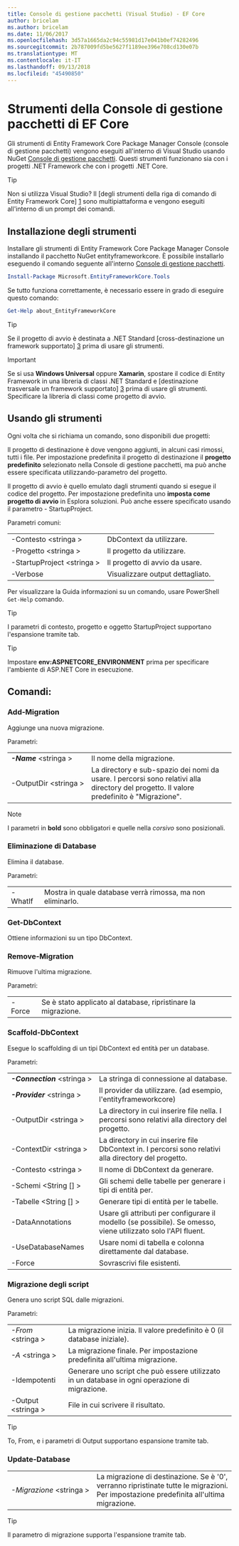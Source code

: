```yaml
---
title: Console di gestione pacchetti (Visual Studio) - EF Core
author: bricelam
ms.author: bricelam
ms.date: 11/06/2017
ms.openlocfilehash: 3d57a1665da2c94c55981d17e041b0ef74282496
ms.sourcegitcommit: 2b787009fd5be5627f1189ee396e708cd130e07b
ms.translationtype: MT
ms.contentlocale: it-IT
ms.lasthandoff: 09/13/2018
ms.locfileid: "45490850"
---
```

<a name="ef-core-package-manager-console-tools"></a>Strumenti della Console di gestione pacchetti di EF Core
=====================================
Gli strumenti di Entity Framework Core Package Manager Console (console di gestione pacchetti) vengono eseguiti all'interno di Visual Studio usando NuGet [Console di gestione pacchetti][2].
Questi strumenti funzionano sia con i progetti .NET Framework che con i progetti .NET Core.

> [!TIP]
> Non si utilizza Visual Studio? Il [degli strumenti della riga di comando di Entity Framework Core] [ 1] sono multipiattaforma e vengono eseguiti all'interno di un prompt dei comandi.

<a name="installing-the-tools"></a>Installazione degli strumenti
--------------------
Installare gli strumenti di Entity Framework Core Package Manager Console installando il pacchetto NuGet entityframeworkcore.
È possibile installarlo eseguendo il comando seguente all'interno [Console di gestione pacchetti][2].

``` powershell
Install-Package Microsoft.EntityFrameworkCore.Tools
```

Se tutto funziona correttamente, è necessario essere in grado di eseguire questo comando:

``` powershell
Get-Help about_EntityFrameworkCore
```
> [!TIP]
> Se il progetto di avvio è destinata a .NET Standard [cross-destinazione un framework supportato] [ 3] prima di usare gli strumenti.

> [!IMPORTANT]
> Se si usa **Windows Universal** oppure **Xamarin**, spostare il codice di Entity Framework in una libreria di classi .NET Standard e [destinazione trasversale un framework supportato] [ 3] prima di usare gli strumenti. Specificare la libreria di classi come progetto di avvio.

<a name="using-the-tools"></a>Usando gli strumenti
---------------
Ogni volta che si richiama un comando, sono disponibili due progetti:

Il progetto di destinazione è dove vengono aggiunti, in alcuni casi rimossi, tutti i file. Per impostazione predefinita il progetto di destinazione il **progetto predefinito** selezionato nella Console di gestione pacchetti, ma può anche essere specificata utilizzando-parametro del progetto.

Il progetto di avvio è quello emulato dagli strumenti quando si esegue il codice del progetto. Per impostazione predefinita uno **imposta come progetto di avvio** in Esplora soluzioni. Può anche essere specificato usando il parametro - StartupProject.

Parametri comuni:

|                           |                             |
|:--------------------------|:----------------------------|
| -Contesto \<stringa >        | DbContext da utilizzare.       |
| -Progetto \<stringa >        | Il progetto da utilizzare.         |
| -StartupProject \<stringa > | Il progetto di avvio da usare. |
| -Verbose                  | Visualizzare output dettagliato.        |

Per visualizzare la Guida informazioni su un comando, usare PowerShell `Get-Help` comando.

> [!TIP]
> I parametri di contesto, progetto e oggetto StartupProject supportano l'espansione tramite tab.

> [!TIP]
> Impostare **env:ASPNETCORE_ENVIRONMENT** prima per specificare l'ambiente di ASP.NET Core in esecuzione.

<a name="commands"></a>Comandi:
--------

### <a name="add-migration"></a>Add-Migration

Aggiunge una nuova migrazione.

Parametri:

|                                   |                                                                                                                  |
|:----------------------------------|:-----------------------------------------------------------------------------------------------------------------|
| ***-Name*** \<stringa >             | Il nome della migrazione.                                                                                       |
| <nobr>-OutputDir \<stringa ></nobr> | La directory e sub-spazio dei nomi da usare. I percorsi sono relativi alla directory del progetto. Il valore predefinito è "Migrazione". |

> [!NOTE]
> I parametri in **bold** sono obbligatori e quelle nella *corsivo* sono posizionali.

### <a name="drop-database"></a>Eliminazione di Database

Elimina il database.

Parametri:

|         |                                                          |
|:--------|:---------------------------------------------------------|
| -WhatIf | Mostra in quale database verrà rimossa, ma non eliminarlo. |

### <a name="get-dbcontext"></a>Get-DbContext

Ottiene informazioni su un tipo DbContext.

### <a name="remove-migration"></a>Remove-Migration

Rimuove l'ultima migrazione.

Parametri:

|        |                                                              |
|:-------|:-------------------------------------------------------------|
| -Force | Se è stato applicato al database, ripristinare la migrazione. |

### <a name="scaffold-dbcontext"></a>Scaffold-DbContext

Esegue lo scaffolding di un tipi DbContext ed entità per un database.

Parametri:

|                                          |                                                                                                  |
|:-----------------------------------------|:-------------------------------------------------------------------------------------------------|
| <nobr>***-Connection*** \<stringa ></nobr> | La stringa di connessione al database.                                                           |
| ***-Provider*** \<stringa >                | Il provider da utilizzare. (ad esempio, l'entityframeworkcore)                      |
| -OutputDir \<stringa >                     | La directory in cui inserire file nella. I percorsi sono relativi alla directory del progetto.                      |
| -ContextDir \<stringa >                    | La directory in cui inserire file DbContext in. I percorsi sono relativi alla directory del progetto.             |
| -Contesto \<stringa >                       | Il nome di DbContext da generare.                                                           |
| -Schemi \<String [] >                     | Gli schemi delle tabelle per generare i tipi di entità per.                                              |
| -Tabelle \<String [] >                      | Generare tipi di entità per le tabelle.                                                         |
| -DataAnnotations                         | Usare gli attributi per configurare il modello (se possibile). Se omesso, viene utilizzato solo l'API fluent. |
| -UseDatabaseNames                        | Usare nomi di tabella e colonna direttamente dal database.                                           |
| -Force                                   | Sovrascrivi file esistenti.                                                                        |

### <a name="script-migration"></a>Migrazione degli script

Genera uno script SQL dalle migrazioni.

Parametri:

|                   |                                                                    |
|:------------------|:-------------------------------------------------------------------|
| *-From* \<stringa > | La migrazione inizia. Il valore predefinito è 0 (il database iniziale).      |
| *-A* \<stringa >   | La migrazione finale. Per impostazione predefinita all'ultima migrazione.              |
| -Idempotenti       | Generare uno script che può essere utilizzato in un database in ogni operazione di migrazione. |
| -Output \<stringa > | File in cui scrivere il risultato.                                   |

> [!TIP]
> To, From, e i parametri di Output supportano espansione tramite tab.

### <a name="update-database"></a>Update-Database

|                                     |                                                                                                |
|:------------------------------------|:-----------------------------------------------------------------------------------------------|
| <nobr>*-Migrazione* \<stringa ></nobr> | La migrazione di destinazione. Se è '0', verranno ripristinate tutte le migrazioni. Per impostazione predefinita all'ultima migrazione. |

> [!TIP]
> Il parametro di migrazione supporta l'espansione tramite tab.


  [1]: dotnet.md
  [2]: https://docs.microsoft.com/nuget/tools/package-manager-console
  [3]: index.md#frameworks
